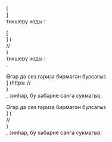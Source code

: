 [<br host>]<br action>тикшерү коды :<br code>

[<br host>] (<br protocol>//<br host>)<br action>тикшерү коды :<br code>.

Әгәр дә сез гариза бирмәгән булсагыз<br host>] (https: //<br host>)<br action>, зинһар, бу хәбәрне санга сукмагыз.

Әгәр дә сез гариза бирмәгән булсагыз<br host>] (<br protocol>//<br host>)<br action>, зинһар, бу хәбәрне санга сукмагыз.
